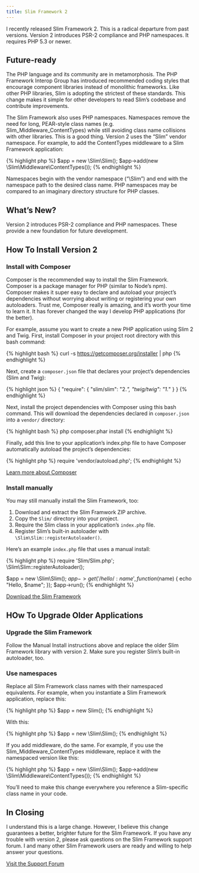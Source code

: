 ```yaml
---
title: Slim Framework 2
---
```


I recently released Slim Framework 2. This is a radical departure from past versions. Version 2 introduces PSR-2 compliance and PHP namespaces. It requires PHP 5.3 or newer.

## Future-ready

The PHP language and its community are in metamorphosis. The PHP Framework Interop Group has introduced recommended coding styles that encourage component libraries instead of monolithic frameworks. Like other PHP libraries, Slim is adopting the strictest of these standards. This change makes it simple for other developers to read Slim’s codebase and contribute improvements.

The Slim Framework also uses PHP namespaces. Namespaces remove the need for long, PEAR-style class names (e.g. Slim_Middleware_ContentTypes) while still avoiding class name collisions with other libraries. This is a good thing. Version 2 uses the “Slim” vendor namespace. For example, to add the ContentTypes middleware to a Slim Framework application:

{% highlight php %}
$app = new \Slim\Slim();
$app->add(new \Slim\Middleware\ContentTypes());
{% endhighlight %}

Namespaces begin with the vendor namespace (“\Slim”) and end with the namespace path to the desired class name. PHP namespaces may be compared to an imaginary directory structure for PHP classes.

## What’s New?

Version 2 introduces PSR-2 compliance and PHP namespaces. These provide a new foundation for future development.

## How To Install Version 2

### Install with Composer

Composer is the recommended way to install the Slim Framework. Composer is a package manager for PHP (similar to Node’s npm). Composer makes it super easy to declare and autoload your project’s dependencies without worrying about writing or registering your own autoloaders. Trust me, Composer really is amazing, and it’s worth your time to learn it. It has forever changed the way I develop PHP applications (for the better).

For example, assume you want to create a new PHP application using Slim 2 and Twig. First, install Composer in your project root directory with this bash command:

{% highlight bash %}
curl -s https://getcomposer.org/installer | php
{% endhighlight %}

Next, create a `composer.json` file that declares your project’s dependencies (Slim and Twig):

{% highlight json %}
{
    "require": {
        "slim/slim": "2.*",
        "twig/twig": "1.*"
    }
}
{% endhighlight %}

Next, install the project dependencies with Composer using this bash command. This will download the dependencies declared in `composer.json` into a `vendor/` directory:

{% highlight bash %}
php composer.phar install
{% endhighlight %}

Finally, add this line to your application’s index.php file to have Composer automatically autoload the project’s dependencies:

{% highlight php %}
require 'vendor/autoload.php';
{% endhighlight %}

[Learn more about Composer](http://getcomposer.org/doc/00-intro.md)

### Install manually

You may still manually install the Slim Framework, too:

1. Download and extract the Slim Framwork ZIP archive.
2. Copy the `Slim/` directory into your project.
3. Require the Slim class in your application’s `index.php` file.
4. Register Slim’s built-in autoloader with `\Slim\Slim::registerAutoloader()`.

Here’s an example `index.php` file that uses a manual install:

{% highlight php %}
require 'Slim/Slim.php';
\Slim\Slim::registerAutoloader();

$app = new \Slim\Slim();
$app->get('/hello/:name', function ($name) {
    echo "Hello, $name";
});
$app->run();
{% endhighlight %}

[Download the Slim Framework](https://github.com/codeguy/Slim/zipball/master)

## HOw To Upgrade Older Applications

### Upgrade the Slim Framework

Follow the Manual Install instructions above and replace the older Slim Framework library with version 2. Make sure you register Slim’s built-in autoloader, too.

### Use namespaces

Replace all Slim Framework class names with their namespaced equivalents. For example, when you instantiate a Slim Framework application, replace this:

{% highlight php %}
$app = new Slim();
{% endhighlight %}

With this:

{% highlight php %}
$app = new \Slim\Slim();
{% endhighlight %}

If you add middleware, do the same. For example, if you use the Slim_Middleware_ContentTypes middleware, replace it with the namespaced version like this:

{% highlight php %}
$app = new \Slim\Slim();
$app->add(new \Slim\Middleware\ContentTypes());
{% endhighlight %}

You’ll need to make this change everywhere you reference a Slim-specific class name in your code.

## In Closing

I understand this is a large change. However, I believe this change guarantees a better, brighter future for the Slim Framework. If you have any trouble with version 2, please ask questions on the Slim Framework support forum. I and many other Slim Framework users are ready and willing to help answer your questions.

[Visit the Support Forum](http://help.slimframework.com/)
